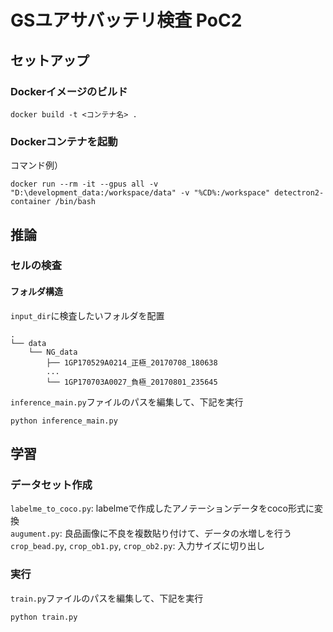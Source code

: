 # GSユアサバッテリ検査 PoC2 

## セットアップ
### Dockerイメージのビルド
```
docker build -t <コンテナ名> .
```
### Dockerコンテナを起動<br>
コマンド例）

```
docker run --rm -it --gpus all -v "D:\development_data:/workspace/data" -v "%CD%:/workspace" detectron2-container /bin/bash
```

## 推論
### セルの検査

#### フォルダ構造
`input_dir`に検査したいフォルダを配置
```
.
└── data
    └── NG_data
        ├── 1GP170529A0214_正極_20170708_180638
        ...
        └── 1GP170703A0027_負極_20170801_235645
```
`inference_main.py`ファイルのパスを編集して、下記を実行
```
python inference_main.py
```

## 学習
### データセット作成
`labelme_to_coco.py`: labelmeで作成したアノテーションデータをcoco形式に変換<br>
`augument.py`: 良品画像に不良を複数貼り付けて、データの水増しを行う<br>
`crop_bead.py`, `crop_ob1.py`, `crop_ob2.py`: 入力サイズに切り出し<br>

### 実行
`train.py`ファイルのパスを編集して、下記を実行
```
python train.py
```